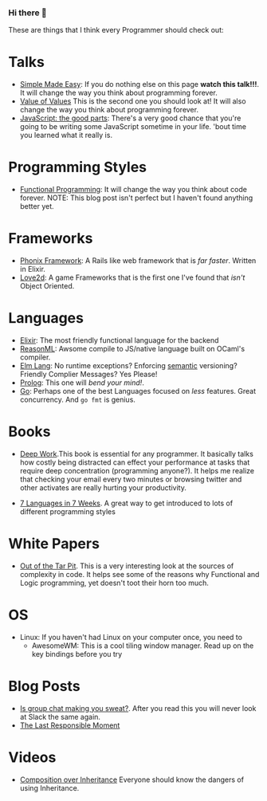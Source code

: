 ### Hi there 👋

These are things that I think every Programmer should check out:

# Talks

- [Simple Made Easy](https://www.infoq.com/presentations/Simple-Made-Easy): If you do nothing else on this page **watch this talk!!!**. It will change the way you think about programming forever.
- [Value of Values](https://www.infoq.com/presentations/Value-Values) This is the second one you should look at! It will also change the way you think about programming forever. 
- [JavaScript: the good parts](http://www.youtube.com/watch?v=hQVTIJBZook): There's a very good chance that you're going to be writing some JavaScript sometime in your life. 'bout time you learned what it really is. 

# Programming Styles

- [Functional Programming](https://www.smashingmagazine.com/2014/07/dont-be-scared-of-functional-programming/): It will change the way you think about code forever. NOTE: This blog post isn't perfect but I haven't found anything better yet.

# Frameworks

- [Phonix Framework](phoenixframework.org): A Rails like web framework that is _far faster_. Written in Elixir.
- [Love2d](love2d.org): A game Frameworks that is the first one I've found that _isn't_ Object Oriented.

# Languages

- [Elixir](elixir-lang.org): The most friendly functional language for the backend
- [ReasonML](https://reasonml.github.io/): Awsome compile to JS/native language built on OCaml's compiler.
- [Elm Lang](elm-lang.org): No runtime exceptions? Enforcing [semantic](semver.org) versioning? Friendly Complier Messages? Yes Please!
- [Prolog](swi-prolog.org): This one will _bend your mind!_. 
- [Go](golang.com): Perhaps one of the best Languages focused on _less_ features. Great concurrency. And `go fmt` is genius.

# Books

- [Deep Work](http://calnewport.com/books/deep-work/).This book is essential for any programmer. It basically talks how costly being distracted can effect your performance at tasks that require deep concentration (programming anyone?). It helps me realize that checking your email every two minutes or browsing twitter and other activates are really hurting your productivity. 

- [7 Languages in 7 Weeks](https://pragprog.com/book/btlang/seven-languages-in-seven-weeks). A great way to get introduced to lots of different programming styles

# White Papers
- [Out of the Tar Pit](http://www.shaffner.us/cs/papers/tarpit.pdf). This is a very interesting look at the sources of complexity in code. It helps see some of the reasons why Functional and Logic programming, yet doesn't toot their horn too much. 

# OS

- Linux: If you haven't had Linux on your computer once, you need to
    - AwesomeWM: This is a cool tiling window manager. Read up on the key bindings before you try

# Blog Posts

- [Is group chat making you sweat?](https://m.signalvnoise.com/is-group-chat-making-you-sweat/). After you read this you will never look at Slack the same again.
- [The Last Responsible Moment](https://blog.codinghorror.com/the-last-responsible-moment/)

# Videos

- [Composition over Inheritance](https://medium.com/humans-create-software/composition-over-inheritance-cb6f88070205) Everyone should know the dangers of using Inheritance.
